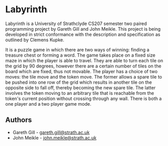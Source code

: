 Labyrinth
=========

Labyrinth is a University of Strathclyde CS207 semester two paired programming project by Gareth Gill and John Meikle. This project is being developed in strict conformance with the description and specification as outlined by Clemens Kupke.

It is a puzzle game in which there are two ways of winning: finding a treasure chest or forming a word. The game takes place on a fixed size maze in which the player is able to travel. They are able to turn each tile on the grid by 90 degrees, however there are a certain number of tiles on the board which are fixed, thus not movable. The player has a choice of two moves: the tile move and the token move. The former allows a spare tile to be pushed into one row of the grid which results in another tile on the opposite side to fall off, thereby becoming the new spare tile. The latter involves the token moving to an arbitrary tile that is reachable from the token's current position without crossing through any wall. There is both a one player and a two player game mode.

## Authors
* Gareth Gill - <gareth.gill@strath.ac.uk>
* John Meikle - <john.meikle@strath.ac.uk>
